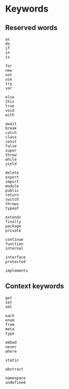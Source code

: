 # Keywords

## Reserved words

```plain
as
do
if
in
is

for
new
not
use
try
var

else
this
true
void
with

await
break
catch
class
const
false
super
throw
while
yield

delete
export
import
module
public
return
switch
throws
typeof

extends
finally
package
private

continue
function
internal

interface
protected

implements
```

## Context keywords

```plain
get
set
xml

each
enum
from
meta
type

embed
never
where

static

abstract

namespace
undefined
```